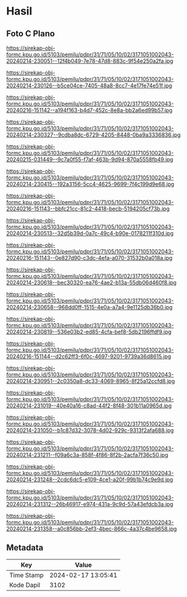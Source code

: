 # Hasil

## Foto C Plano

https://sirekap-obj-formc.kpu.go.id/5103/pemilu/pdpr/31/71/05/10/02/3171051002043-20240214-230051--12f4b049-7e78-47d8-883c-9f54e250a2fa.jpg

https://sirekap-obj-formc.kpu.go.id/5103/pemilu/pdpr/31/71/05/10/02/3171051002043-20240214-230126--b5ce04ce-7405-48a8-8cc7-4e17fe74e51f.jpg

https://sirekap-obj-formc.kpu.go.id/5103/pemilu/pdpr/31/71/05/10/02/3171051002043-20240216-151142--a194f163-b4d7-452c-8e8a-bb2a6ed99b57.jpg

https://sirekap-obj-formc.kpu.go.id/5103/pemilu/pdpr/31/71/05/10/02/3171051002043-20240214-230327--9cdba8dc-6729-4205-8448-0ba9a3336836.jpg

https://sirekap-obj-formc.kpu.go.id/5103/pemilu/pdpr/31/71/05/10/02/3171051002043-20240215-031449--9c7a0f55-f7af-463b-9d94-870a5558fb49.jpg

https://sirekap-obj-formc.kpu.go.id/5103/pemilu/pdpr/31/71/05/10/02/3171051002043-20240214-230415--192a3156-5cc4-4625-9699-7f4c199d9e68.jpg

https://sirekap-obj-formc.kpu.go.id/5103/pemilu/pdpr/31/71/05/10/02/3171051002043-20240216-151143--bbfc21cc-81c2-4418-becb-5194205cf73b.jpg

https://sirekap-obj-formc.kpu.go.id/5103/pemilu/pdpr/31/71/05/10/02/3171051002043-20240214-230513--32d5b39d-0a7c-49c4-b90e-0178211f310d.jpg

https://sirekap-obj-formc.kpu.go.id/5103/pemilu/pdpr/31/71/05/10/02/3171051002043-20240216-151143--0e827d90-c3dc-4efa-a070-31532b0a018a.jpg

https://sirekap-obj-formc.kpu.go.id/5103/pemilu/pdpr/31/71/05/10/02/3171051002043-20240214-230618--bec30320-ea76-4ae2-b13a-55db06d460f8.jpg

https://sirekap-obj-formc.kpu.go.id/5103/pemilu/pdpr/31/71/05/10/02/3171051002043-20240214-230658--968dd0ff-1515-4e0a-a7a4-9e1125db36b0.jpg

https://sirekap-obj-formc.kpu.go.id/5103/pemilu/pdpr/31/71/05/10/02/3171051002043-20240214-230819--536e03b2-ed85-4cfa-bef8-5db2196ffdf9.jpg

https://sirekap-obj-formc.kpu.go.id/5103/pemilu/pdpr/31/71/05/10/02/3171051002043-20240216-151144--d2c62ff3-6f0c-4697-9201-9739a36d8615.jpg

https://sirekap-obj-formc.kpu.go.id/5103/pemilu/pdpr/31/71/05/10/02/3171051002043-20240214-230951--2c0350a8-dc33-4069-8965-8f25a12ccfd8.jpg

https://sirekap-obj-formc.kpu.go.id/5103/pemilu/pdpr/31/71/05/10/02/3171051002043-20240214-231019--40e40a16-c8ad-44f2-8f48-301b11a0965d.jpg

https://sirekap-obj-formc.kpu.go.id/5103/pemilu/pdpr/31/71/05/10/02/3171051002043-20240214-231050--b1c87d32-3078-4d02-929c-9313f2afa688.jpg

https://sirekap-obj-formc.kpu.go.id/5103/pemilu/pdpr/31/71/05/10/02/3171051002043-20240214-231211--f09a6c3a-858f-4f86-8f2b-2acfa7f36c50.jpg

https://sirekap-obj-formc.kpu.go.id/5103/pemilu/pdpr/31/71/05/10/02/3171051002043-20240214-231248--2cdc6dc5-e109-4ce1-a20f-99b1b74c9e9d.jpg

https://sirekap-obj-formc.kpu.go.id/5103/pemilu/pdpr/31/71/05/10/02/3171051002043-20240214-231312--26b46917-e974-431a-9c9d-57a43efdcb3a.jpg

https://sirekap-obj-formc.kpu.go.id/5103/pemilu/pdpr/31/71/05/10/02/3171051002043-20240214-231358--a0c856bb-2ef3-4bec-866c-4a37c4be9658.jpg


## Metadata

| Key        | Value               |
| ---------- | ------------------- |
| Time Stamp | 2024-02-17 13:05:41 |
| Kode Dapil | 3102                |



